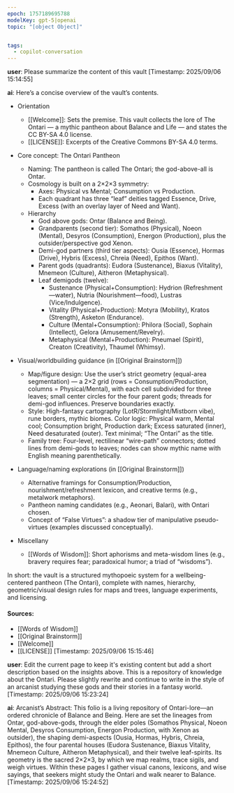 ```yaml
---
epoch: 1757189695788
modelKey: gpt-5|openai
topic: "[object Object]"


tags:
  - copilot-conversation
---
```


**user**: Please summarize the content of this vault
[Timestamp: 2025/09/06 15:14:55]

**ai**: Here’s a concise overview of the vault’s contents.

- Orientation
  - [[Welcome]]: Sets the premise. This vault collects the lore of The Ontari — a mythic pantheon about Balance and Life — and states the CC BY-SA 4.0 license.
  - [[LICENSE]]: Excerpts of the Creative Commons BY-SA 4.0 terms.

- Core concept: The Ontari Pantheon
  - Naming: The pantheon is called The Ontari; the god-above-all is Ontar.
  - Cosmology is built on a 2×2×3 symmetry:
    - Axes: Physical vs Mental; Consumption vs Production.
    - Each quadrant has three “leaf” deities tagged Essence, Drive, Excess (with an overlay layer of Need and Want).
  - Hierarchy
    - God above gods: Ontar (Balance and Being).
    - Grandparents (second tier): Somathos (Physical), Noeon (Mental), Desyros (Consumption), Energon (Production), plus the outsider/perspective god Xenon.
    - Demi-god partners (third tier aspects): Ousia (Essence), Hormas (Drive), Hybris (Excess), Chreia (Need), Epithos (Want).
    - Parent gods (quadrants): Eudora (Sustenance), Biaxus (Vitality), Mnemeon (Culture), Aitheron (Metaphysical).
    - Leaf demigods (twelve):
      - Sustenance (Physical+Consumption): Hydrion (Refreshment—water), Nutria (Nourishment—food), Lustras (Vice/Indulgence).
      - Vitality (Physical+Production): Motyra (Mobility), Kratos (Strength), Asketon (Endurance).
      - Culture (Mental+Consumption): Philora (Social), Sophain (Intellect), Gelora (Amusement/Revelry).
      - Metaphysical (Mental+Production): Pneumael (Spirit), Creaton (Creativity), Thaumel (Whimsy).

- Visual/worldbuilding guidance (in [[Original Brainstorm]])
  - Map/figure design: Use the user’s strict geometry (equal-area segmentation) — a 2×2 grid (rows = Consumption/Production, columns = Physical/Mental), with each cell subdivided for three leaves; small center circles for the four parent gods; threads for demi-god influences. Preserve boundaries exactly.
  - Style: High-fantasy cartography (LotR/Stormlight/Mistborn vibe), rune borders, mythic biomes. Color logic: Physical warm, Mental cool; Consumption bright, Production dark; Excess saturated (inner), Need desaturated (outer). Text minimal; “The Ontari” as the title.
  - Family tree: Four-level, rectilinear “wire-path” connectors; dotted lines from demi-gods to leaves; nodes can show mythic name with English meaning parenthetically.

- Language/naming explorations (in [[Original Brainstorm]])
  - Alternative framings for Consumption/Production, nourishment/refreshment lexicon, and creative terms (e.g., metalwork metaphors).
  - Pantheon naming candidates (e.g., Aeonari, Balari), with Ontari chosen.
  - Concept of “False Virtues”: a shadow tier of manipulative pseudo-virtues (examples discussed conceptually).

- Miscellany
  - [[Words of Wisdom]]: Short aphorisms and meta-wisdom lines (e.g., bravery requires fear; paradoxical humor; a triad of “wisdoms”).

In short: the vault is a structured mythopoeic system for a wellbeing-centered pantheon (The Ontari), complete with names, hierarchy, geometric/visual design rules for maps and trees, language experiments, and licensing.

#### Sources:

- [[Words of Wisdom]]
- [[Original Brainstorm]]
- [[Welcome]]
- [[LICENSE]]
[Timestamp: 2025/09/06 15:15:46]

**user**: Edit the current page to keep it's existing content but add a short description based on the insights above. This is a repository of knowledge about the Ontari. Please slightly rewrite and continue to write in the style of an arcanist studying these gods and their stories in a fantasy world.
[Timestamp: 2025/09/06 15:23:24]

**ai**: Arcanist’s Abstract: This folio is a living repository of Ontari-lore—an ordered chronicle of Balance and Being. Here are set the lineages from Ontar, god-above-gods, through the elder poles (Somathos Physical, Noeon Mental, Desyros Consumption, Energon Production, with Xenon as outsider), the shaping demi-aspects (Ousia, Hormas, Hybris, Chreia, Epithos), the four parental houses (Eudora Sustenance, Biaxus Vitality, Mnemeon Culture, Aitheron Metaphysical), and their twelve leaf-spirits. Its geometry is the sacred 2×2×3, by which we map realms, trace sigils, and weigh virtues. Within these pages I gather visual canons, lexicons, and wise sayings, that seekers might study the Ontari and walk nearer to Balance.
[Timestamp: 2025/09/06 15:24:52]